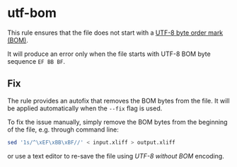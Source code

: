 # utf-bom

This rule ensures that the file does not start with a [UTF-8 byte order mark (BOM)](https://en.wikipedia.org/wiki/Byte_order_mark#UTF-8).

It will produce an error only when the file starts with UTF-8 BOM byte sequence `EF BB BF`.

## Fix

The rule provides an autofix that removes the BOM bytes from the file. It will be applied automatically when the `--fix` flag is used.

To fix the issue manually, simply remove the BOM bytes from the beginning of the file, e.g. through command line:

```sh
sed '1s/^\xEF\xBB\xBF//' < input.xliff > output.xliff
```

or use a text editor to re-save the file using _UTF-8 without BOM_ encoding.
